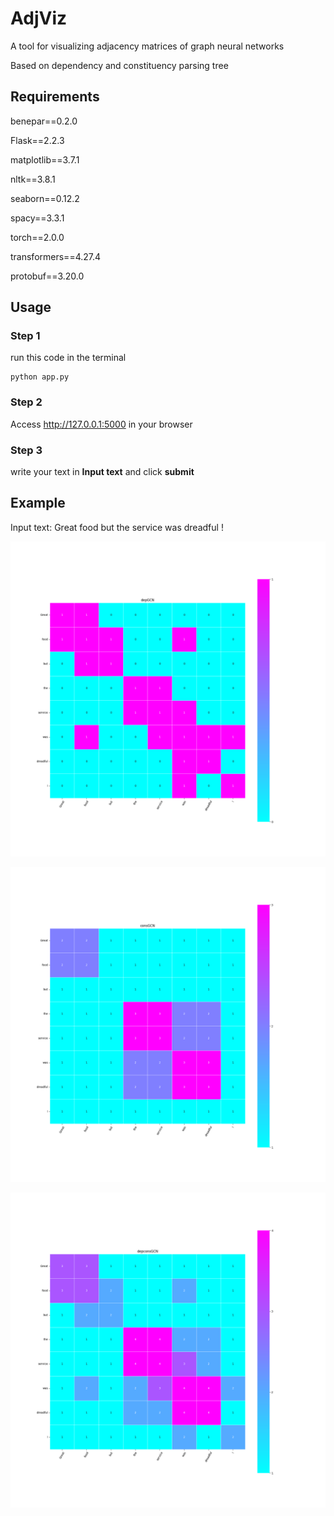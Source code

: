 # AdjViz

A tool for visualizing adjacency matrices of graph neural networks

Based on dependency and constituency parsing tree

## Requirements
benepar==0.2.0

Flask==2.2.3

matplotlib==3.7.1

nltk==3.8.1

seaborn==0.12.2

spacy==3.3.1

torch==2.0.0

transformers==4.27.4

protobuf==3.20.0

## Usage

### Step 1
run this code in the terminal
```
python app.py
```

### Step 2

Access http://127.0.0.1:5000 in your browser

### Step 3

write your text in **Input text** and click **submit**

## Example

Input text: Great food but the service was dreadful !

![](static/depgcn.png)

![](static/consgcn.png)

![](static/depconsgcn.png)
